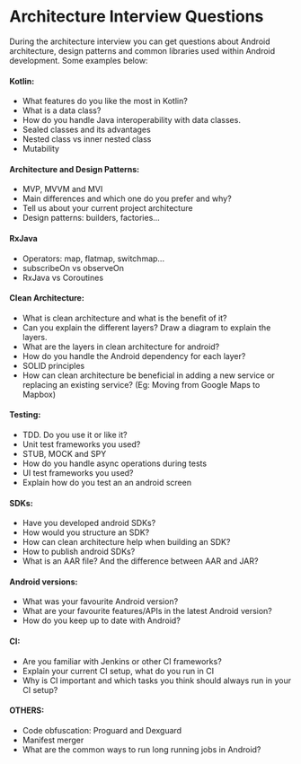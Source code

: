 Architecture Interview Questions
==================================

During the architecture interview you can get questions about Android architecture, design patterns and common libraries used within Android development. Some examples below:

#### Kotlin:
- What features do you like the most in Kotlin?
- What is a data class?
- How do you handle Java interoperability with data classes.
- Sealed classes and its advantages
- Nested class vs inner nested class
- Mutability

#### Architecture and Design Patterns:
- MVP, MVVM and MVI
- Main differences and which one do you prefer and why?
- Tell us about your current project architecture
- Design patterns: builders, factories...

#### RxJava
- Operators: map, flatmap, switchmap...
- subscribeOn vs observeOn
- RxJava vs Coroutines

#### Clean Architecture:
- What is clean architecture and what is the benefit of it?  
- Can you explain the different layers? Draw a diagram to explain the layers.
- What are the layers in clean architecture for android?
- How do you handle the Android dependency for each layer?
- SOLID principles
- How can clean architecture be beneficial in adding a new service or replacing an existing service? (Eg: Moving from Google Maps to Mapbox)

#### Testing:
- TDD. Do you use it or like it?
- Unit test frameworks you used?
- STUB, MOCK and SPY
- How do you handle async operations during tests
- UI test frameworks you used?
- Explain how do you test an an android screen

#### SDKs:
- Have you developed android SDKs?
- How would you structure an SDK?
- How can clean architecture help when building an SDK?
- How to publish android SDKs?
- What is an AAR file? And the difference between AAR and JAR?

#### Android versions:
- What was your favourite Android version?
- What are your favourite features/APIs in the latest Android version?
- How do you keep up to date with Android?

#### CI:
- Are you familiar with Jenkins or other CI frameworks?
- Explain your current CI setup, what do you run in CI
- Why is CI important and which tasks you think should always run in your CI setup?

#### OTHERS:
- Code obfuscation: Proguard and Dexguard
- Manifest merger
- What are the common ways to run long running jobs in Android?
